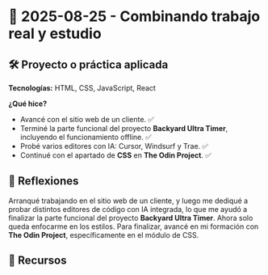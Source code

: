 # 📅 2025-08-25 - Combinando trabajo real y estudio

## 🛠️ Proyecto o práctica aplicada  

**Tecnologías:** HTML, CSS, JavaScript, React  

**¿Qué hice?**  

- Avancé con el sitio web de un cliente. ✅  
- Terminé la parte funcional del proyecto **Backyard Ultra Timer**, incluyendo el funcionamiento offline. ✅  
- Probé varios editores con IA: Cursor, Windsurf y Trae. ✅  
- Continué con el apartado de **CSS** en **The Odin Project**. ✅  

## 💭 Reflexiones  

Arranqué trabajando en el sitio web de un cliente, y luego me dediqué a probar distintos editores de código con IA integrada, lo que me ayudó a finalizar la parte funcional del proyecto **Backyard Ultra Timer**. Ahora solo queda enfocarme en los estilos.
Para finalizar, avancé en mi formación con **The Odin Project**, específicamente en el módulo de CSS.

## 🔗 Recursos  
